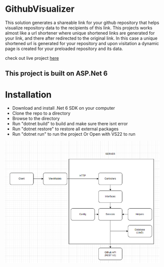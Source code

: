 # GithubVisualizer

This solution generates a shareable link for your github repository that helps visualize repository data to the recipients of this link. This projects works almost like a url shortener where unique shortened links are generated for your link, and there after redirected to the original link. In this case a unique shortened url is generated for your repository and upon visitation a dynamic page is created for your preloaded repository and its data.

check out live project [here](https://github-repo-visualizer.herokuapp.com/)

## This project is built on ASP.Net 6

# Installation

- Download and install .Net 6 SDK on your computer
- Clone the repo to a directory
- Browse to the directory
- Run "dotnet build" to build and make sure there isnt error
- Run "dotnet restore" to restore all external packages
- Run "dotnet run" to run the project Or Open with VS22 to run


![alt text](https://github.com/khelechy/GithubVisualizer/blob/main/architechture.png?raw=true)
